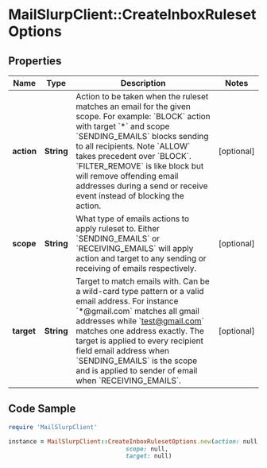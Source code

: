 # MailSlurpClient::CreateInboxRulesetOptions

## Properties

Name | Type | Description | Notes
------------ | ------------- | ------------- | -------------
**action** | **String** | Action to be taken when the ruleset matches an email for the given scope. For example: &#x60;BLOCK&#x60; action with target &#x60;*&#x60; and scope &#x60;SENDING_EMAILS&#x60; blocks sending to all recipients. Note &#x60;ALLOW&#x60; takes precedent over &#x60;BLOCK&#x60;. &#x60;FILTER_REMOVE&#x60; is like block but will remove offending email addresses during a send or receive event instead of blocking the action. | [optional] 
**scope** | **String** | What type of emails actions to apply ruleset to. Either &#x60;SENDING_EMAILS&#x60; or &#x60;RECEIVING_EMAILS&#x60; will apply action and target to any sending or receiving of emails respectively. | [optional] 
**target** | **String** | Target to match emails with. Can be a wild-card type pattern or a valid email address. For instance &#x60;*@gmail.com&#x60; matches all gmail addresses while &#x60;test@gmail.com&#x60; matches one address exactly. The target is applied to every recipient field email address when &#x60;SENDING_EMAILS&#x60; is the scope and is applied to sender of email when &#x60;RECEIVING_EMAILS&#x60;. | [optional] 

## Code Sample

```ruby
require 'MailSlurpClient'

instance = MailSlurpClient::CreateInboxRulesetOptions.new(action: null,
                                 scope: null,
                                 target: null)
```


